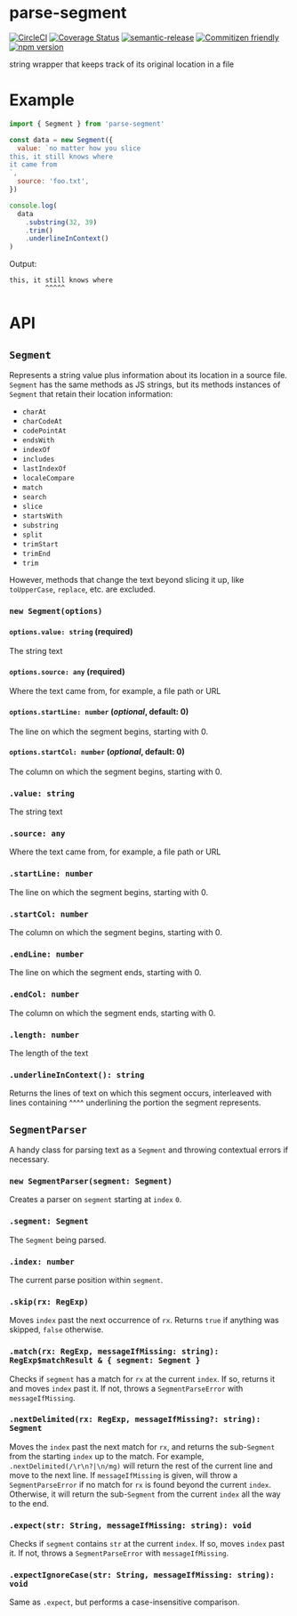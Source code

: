 # parse-segment

[![CircleCI](https://circleci.com/gh/jedwards1211/parse-segment.svg?style=svg)](https://circleci.com/gh/jedwards1211/parse-segment)
[![Coverage Status](https://codecov.io/gh/jedwards1211/parse-segment/branch/master/graph/badge.svg)](https://codecov.io/gh/jedwards1211/parse-segment)
[![semantic-release](https://img.shields.io/badge/%20%20%F0%9F%93%A6%F0%9F%9A%80-semantic--release-e10079.svg)](https://github.com/semantic-release/semantic-release)
[![Commitizen friendly](https://img.shields.io/badge/commitizen-friendly-brightgreen.svg)](http://commitizen.github.io/cz-cli/)
[![npm version](https://badge.fury.io/js/parse-segment.svg)](https://badge.fury.io/js/parse-segment)

string wrapper that keeps track of its original location in a file

# Example

```js
import { Segment } from 'parse-segment'

const data = new Segment({
  value: `no matter how you slice
this, it still knows where
it came from
`,
  source: 'foo.txt',
})

console.log(
  data
    .substring(32, 39)
    .trim()
    .underlineInContext()
)
```

Output:

```
this, it still knows where
         ^^^^^
```

# API

## `Segment`

Represents a string value plus information about its location in a source file.
`Segment` has the same methods as JS strings, but its methods instances of
`Segment` that retain their location information:

- `charAt`
- `charCodeAt`
- `codePointAt`
- `endsWith`
- `indexOf`
- `includes`
- `lastIndexOf`
- `localeCompare`
- `match`
- `search`
- `slice`
- `startsWith`
- `substring`
- `split`
- `trimStart`
- `trimEnd`
- `trim`

However, methods that change the text beyond slicing it up, like `toUpperCase`, `replace`, etc. are excluded.

### `new Segment(options)`

#### `options.value: string` (**required**)

The string text

#### `options.source: any` (**required**)

Where the text came from, for example, a file path or URL

#### `options.startLine: number` (_optional_, default: 0)

The line on which the segment begins, starting with 0.

#### `options.startCol: number` (_optional_, default: 0)

The column on which the segment begins, starting with 0.

### `.value: string`

The string text

### `.source: any`

Where the text came from, for example, a file path or URL

### `.startLine: number`

The line on which the segment begins, starting with 0.

### `.startCol: number`

The column on which the segment begins, starting with 0.

### `.endLine: number`

The line on which the segment ends, starting with 0.

### `.endCol: number`

The column on which the segment ends, starting with 0.

### `.length: number`

The length of the text

### `.underlineInContext(): string`

Returns the lines of text on which this segment occurs,
interleaved with lines containing ^^^^ underlining the
portion the segment represents.

## `SegmentParser`

A handy class for parsing text as a `Segment` and throwing contextual errors if necessary.

### `new SegmentParser(segment: Segment)`

Creates a parser on `segment` starting at `index` `0`.

### `.segment: Segment`

The `Segment` being parsed.

### `.index: number`

The current parse position within `segment`.

### `.skip(rx: RegExp)`

Moves `index` past the next occurrence of `rx`. Returns `true` if anything was
skipped, `false` otherwise.

### `.match(rx: RegExp, messageIfMissing: string): RegExp$matchResult & { segment: Segment }`

Checks if `segment` has a match for `rx` at the current `index`. If so, returns it and moves `index` past it.
If not, throws a `SegmentParseError` with `messageIfMissing`.

### `.nextDelimited(rx: RegExp, messageIfMissing?: string): Segment`

Moves the `index` past the next match for `rx`, and returns the sub-`Segment`
from the starting `index` up to the match. For example, `.nextDelimited(/\r\n?|\n/mg)`
will return the rest of the current line and move to the next line. If
`messageIfMissing` is given, will throw a `SegmentParseError` if no match for `rx`
is found beyond the current `index`. Otherwise, it will return the sub-`Segment`
from the current `index` all the way to the end.

### `.expect(str: String, messageIfMissing: string): void`

Checks if `segment` contains `str` at the current `index`. If so, moves `index` past it.
If not, throws a `SegmentParseError` with `messageIfMissing`.

### `.expectIgnoreCase(str: String, messageIfMissing: string): void`

Same as `.expect`, but performs a case-insensitive comparison.
